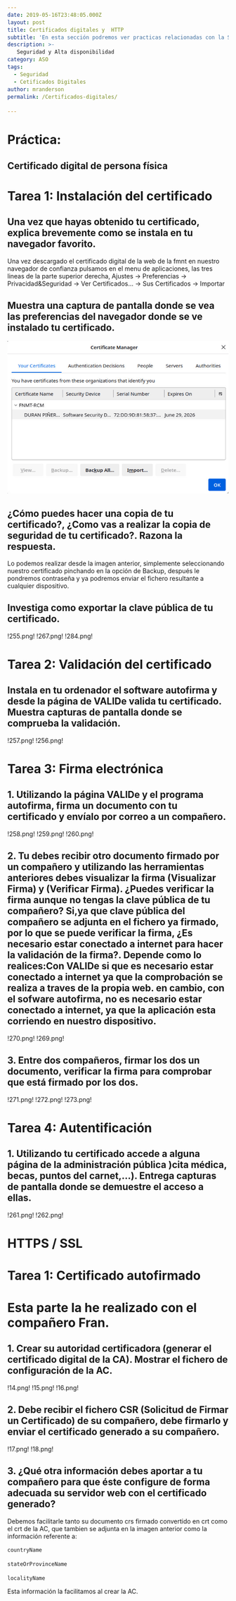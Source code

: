 ```yaml
---
date: 2019-05-16T23:48:05.000Z
layout: post
title: Certificados digitales y  HTTP
subtitle: 'En esta sección podremos ver practicas relacionadas con la Seguridad y Alta Disponibilidad en sistemas Linux'
description: >- 
   Seguridad y Alta disponibilidad
category: ASO
tags:
  - Seguridad
  - Cetificados Digitales
author: mranderson
permalink: /Certificados-digitales/

---
```

# Práctica:

##  Certificado digital de persona física

# Tarea 1: Instalación del certificado

## Una vez que hayas obtenido tu certificado, explica brevemente como se instala en tu navegador favorito.
    
Una vez descargado el certificado digital de la web de la fmnt en nuestro navegador de confianza pulsamos en el menu de aplicaciones, las tres lineas de la parte superior derecha, Ajustes -> Preferencias -> Privacidad&Seguridad -> Ver Certificados... -> Sus Certificados -> Importar

## Muestra una captura de pantalla donde se vea las preferencias del navegador donde se ve instalado tu certificado.
    
![Seguridad](/assets/img/uploads/254.jpg)

## ¿Cómo puedes hacer una copia de tu certificado?, ¿Como vas a realizar la copia de seguridad de tu certificado?. Razona la respuesta.

Lo podemos realizar desde la imagen anterior, simplemente seleccionando nuestro certificado pinchando en la opción de Backup, después le pondremos contraseña y ya podremos enviar el fichero resultante a cualquier dispositivo.

## Investiga como exportar la clave pública de tu certificado.

!255.png!
!267.png!
!284.png!

# Tarea 2: Validación del certificado

## Instala en tu ordenador el software autofirma y desde la página de VALIDe valida tu certificado. Muestra capturas de pantalla donde se comprueba la validación.

!257.png!
!256.png!

# Tarea 3: Firma electrónica

## 1. Utilizando la página VALIDe y el programa autofirma, firma un documento con tu certificado y envíalo por correo a un compañero.
    
!258.png!
!259.png!
!260.png!

## 2. Tu debes recibir otro documento firmado por un compañero y utilizando las herramientas anteriores debes visualizar la firma (Visualizar Firma) y (Verificar Firma). ¿Puedes verificar la firma aunque no tengas la clave pública de tu compañero?  Si,ya que clave pública del compañero se adjunta en el fichero ya firmado, por lo que se puede verificar la firma, ¿Es necesario estar conectado a internet para hacer la validación de la firma?. Depende como lo realices:Con VALIDe si que es necesario estar conectado a internet ya que la comprobación se realiza a traves de la propia web. en cambio, con el sofware autofirma, no es necesario estar conectado a internet, ya que la aplicación esta corriendo en nuestro dispositivo.
    
!270.png!
!269.png!


## 3. Entre dos compañeros, firmar los dos un documento, verificar la firma para comprobar que está firmado por los dos.

!271.png!
!272.png!
!273.png!

# Tarea 4: Autentificación

## 1. Utilizando tu certificado accede a alguna página de la administración pública )cita médica, becas, puntos del carnet,…). Entrega capturas de pantalla donde se demuestre el acceso a ellas.

!261.png!
!262.png!

# HTTPS / SSL

# Tarea 1: Certificado autofirmado

# Esta parte la he realizado con el compañero Fran.

## 1. Crear su autoridad certificadora (generar el certificado digital de la CA). Mostrar el fichero de configuración de la AC.

!14.png!
!15.png!
!16.png!

## 2. Debe recibir el fichero CSR (Solicitud de Firmar un Certificado) de su compañero, debe firmarlo y enviar el certificado generado a su compañero.

!17.png!
!18.png!

## 3. ¿Qué otra información debes aportar a tu compañero para que éste configure de forma adecuada su servidor web con el certificado generado?

Debemos facilitarle tanto su documento crs firmado convertido en crt como el crt de la AC, que tambien se adjunta en la imagen anterior como la información referente a:

    countryName

    stateOrProvinceName

    localityName

Esta información la facilitamos al crear la AC.

